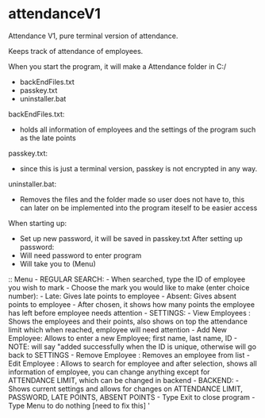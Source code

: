 # attendanceV1

Attendance V1, pure terminal version of attendance. 

Keeps track of attendance of employees.

When you start the program, it will make a Attendance folder in C:/
- backEndFiles.txt
- passkey.txt
- uninstaller.bat

backEndFiles.txt:
  - holds all information of employees and the settings of the program such as the late points

passkey.txt:
  - since this is just a terminal version, passkey is not encrypted in any way.

uninstaller.bat:
  - Removes the files and the folder made so user does not have to, this can later on be implemented into the program iteself to be easier access

When starting up:
  - Set up new password, it will be saved in passkey.txt
After setting up password:
  - Will need password to enter program
  - Will take you to (Menu)

:: Menu
    - REGULAR SEARCH:
      - When searched, type the ID of employee you wish to mark
      - Choose the mark you would like to make (enter choice number):
        - Late: Gives late points to employee
        - Absent: Gives absent points to employee
      - After chosen, it shows how many points the employee has left before employee needs attention
    - SETTINGS: 
      - View Employees  : Shows the employees and their points, also shows on top the attendance limit which when reached, employee will need attention
      - Add New Employee: Allows to enter a new Employee; first name, last name, ID
                          - NOTE: will say "added successfully when the ID is unique, otherwise will go back to SETTINGS
      - Remove Employee : Removes an employee from list
      - Edit Employee   : Allows to search for employee and after selection, shows all information of employee, you can change anything except for ATTENDANCE LIMIT, which can be changed in backend
      - BACKEND:
          - Shows current settings and allows for changes on ATTENDANCE LIMIT, PASSWORD, LATE POINTS, ABSENT POINTS
    - Type Exit to close program
    - Type Menu to do nothing [need to fix this] '
